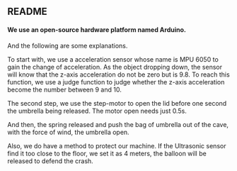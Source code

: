 ## README 
#### We use an open-source hardware platform named  Arduino.
And the following are some explanations.

To start with, we use a acceleration sensor whose name is MPU 6050 to gain the change of acceleration. As the object dropping down, the sensor will know that the z-axis acceleration do not be zero but is 9.8. To reach this function, we use a judge function to judge whether the z-axis acceleration become the number between 9 and 10.

The second step, we use the step-motor to open the lid before one second the umbrella being released. The motor open needs just 0.5s.

And then, the spring released and push the bag of umbrella out of the cave, with the force of wind, the umbrella open.

Also, we do have a method to protect our machine. If the Ultrasonic sensor find it too close to the floor, we set it as 4 meters, the balloon will be released to defend the crash.




